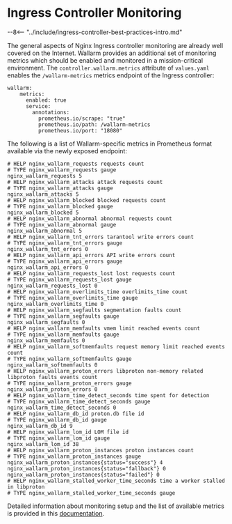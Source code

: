 # Ingress Controller Monitoring

--8<-- "../include/ingress-controller-best-practices-intro.md"

The general aspects of Nginx Ingress controller monitoring are already well covered on the Internet. Wallarm provides an additional set of monitoring metrics which should be enabled and monitored in a mission-critical environment. The `controller.wallarm.metrics` attribute of `values.yaml` enables the `/wallarm-metrics` metrics endpoint of the Ingress controller: 
```
wallarm:
    metrics:
      enabled: true
      service:
        annotations:
          prometheus.io/scrape: "true"
          prometheus.io/path: /wallarm-metrics
          prometheus.io/port: "18080"
```

The following is a list of Wallarm-specific metrics in Prometheus format available via the newly exposed endpoint:

```
# HELP nginx_wallarm_requests requests count
# TYPE nginx_wallarm_requests gauge
nginx_wallarm_requests 5
# HELP nginx_wallarm_attacks attack requests count
# TYPE nginx_wallarm_attacks gauge
nginx_wallarm_attacks 5
# HELP nginx_wallarm_blocked blocked requests count
# TYPE nginx_wallarm_blocked gauge
nginx_wallarm_blocked 5
# HELP nginx_wallarm_abnormal abnormal requests count
# TYPE nginx_wallarm_abnormal gauge
nginx_wallarm_abnormal 5
# HELP nginx_wallarm_tnt_errors tarantool write errors count
# TYPE nginx_wallarm_tnt_errors gauge
nginx_wallarm_tnt_errors 0
# HELP nginx_wallarm_api_errors API write errors count
# TYPE nginx_wallarm_api_errors gauge
nginx_wallarm_api_errors 0
# HELP nginx_wallarm_requests_lost lost requests count
# TYPE nginx_wallarm_requests_lost gauge
nginx_wallarm_requests_lost 0
# HELP nginx_wallarm_overlimits_time overlimits_time count
# TYPE nginx_wallarm_overlimits_time gauge
nginx_wallarm_overlimits_time 0
# HELP nginx_wallarm_segfaults segmentation faults count
# TYPE nginx_wallarm_segfaults gauge
nginx_wallarm_segfaults 0
# HELP nginx_wallarm_memfaults vmem limit reached events count
# TYPE nginx_wallarm_memfaults gauge
nginx_wallarm_memfaults 0
# HELP nginx_wallarm_softmemfaults request memory limit reached events count
# TYPE nginx_wallarm_softmemfaults gauge
nginx_wallarm_softmemfaults 0
# HELP nginx_wallarm_proton_errors libproton non-memory related libproton faults events count
# TYPE nginx_wallarm_proton_errors gauge
nginx_wallarm_proton_errors 0
# HELP nginx_wallarm_time_detect_seconds time spent for detection
# TYPE nginx_wallarm_time_detect_seconds gauge
nginx_wallarm_time_detect_seconds 0
# HELP nginx_wallarm_db_id proton.db file id
# TYPE nginx_wallarm_db_id gauge
nginx_wallarm_db_id 9
# HELP nginx_wallarm_lom_id LOM file id
# TYPE nginx_wallarm_lom_id gauge
nginx_wallarm_lom_id 38
# HELP nginx_wallarm_proton_instances proton instances count
# TYPE nginx_wallarm_proton_instances gauge
nginx_wallarm_proton_instances{status="success"} 4
nginx_wallarm_proton_instances{status="fallback"} 0
nginx_wallarm_proton_instances{status="failed"} 0
# HELP nginx_wallarm_stalled_worker_time_seconds time a worker stalled in libproton
# TYPE nginx_wallarm_stalled_worker_time_seconds gauge
```

Detailed information about monitoring setup and the list of available metrics is provided in this [documentation](../../../monitoring/intro.md).
